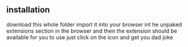 ## installation
download this whole folder import it into your browser int he unpaked extensions section in the browser and then the extension should be available for you to use just click on the icon and get you dad joke
